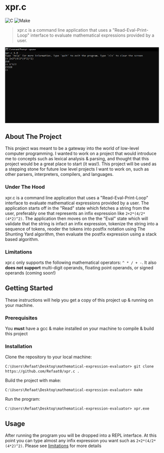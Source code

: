 # xpr.c
![C](https://img.shields.io/badge/c-%2300599C.svg?style=for-the-badge&logo=c&logoColor=white)
![Make](https://img.shields.io/badge/Makefile-E8E8E8.svg?style=for-the-badge&logo=GNU&logoColor=black)

>xpr.c is a command line application that uses a "Read-Eval-Print-Loop" interface to evaluate mathematical expressions provided by a user.  

<p align="center">
  <img src="./assets/ss.png" />
</p>

## About The Project
This project was meant to be a gateway into the world of low-level computer programming. I wanted to work on a project that would introduce me to concepts such as lexical analysis & parsing,
and thought that this project would be a great place to start (it was!). This project will be used as a stepping stone for future low level projects I want to work on, 
such as other parsers, interpreters, compilers, and languages. 

### Under The Hood
xpr.c is a command line application that uses a "Read-Eval-Print-Loop" interface to evaluate mathematical expressions provided by a user. The application starts off in the "Read" state which fetches a string from the user, preferably one that represents an infix expression like `2+2*(4/2*(4*2)^2)`. The application then moves on the the "Eval" state which will validate that the string is infact an
infix expression, tokenize the string into a sequence of tokens, reoder the tokens into postfix notation using The Shunting Yard algorithm, then  evaluate the postfix expression using a stack based algorithm.

### Limitations
xpr.c only supports the following  mathematical operators: `^ * / + -`. It also **does not support** multi-digit operands, floating point operands, or signed operands (coming soon!)

## Getting Started
These instructions will help you get a copy of this project up & running on your machine.

### Prerequisites 
You **must** have a gcc & make installed on your machine to compile & build this project

### Installation 
Clone the repository to your local machine:
```
C:\Users\Refaat\Desktop\mathematical-expression-evaluator> git clone https://github.com/Refaat0/xpr.c .
```

Build the project with make:
```
C:\Users\Refaat\Desktop\mathematical-expression-evaluator> make
```

Run the program:
```
C:\Users\Refaat\Desktop\mathematical-expression-evaluator> xpr.exe
```

## Usage
After running the program you will be dropped into a REPL interface. At this point you can type almost any infix expression you want such as `2+2*(4/2*(4*2)^2)`. Please see
[limitations](###Limitations) for more details